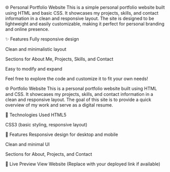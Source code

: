 🌐 Personal Portfolio Website
This is a simple personal portfolio website built using HTML and basic CSS. It showcases my projects, skills, and contact information in a clean and responsive layout. The site is designed to be lightweight and easily customizable, making it perfect for personal branding and online presence.

✨ Features
Fully responsive design

Clean and minimalistic layout

Sections for About Me, Projects, Skills, and Contact

Easy to modify and expand

Feel free to explore the code and customize it to fit your own needs!

🌐 Portfolio Website
This is a personal portfolio website built using HTML and CSS. It showcases my projects, skills, and contact information in a clean and responsive layout. The goal of this site is to provide a quick overview of my work and serve as a digital resume.

🔧 Technologies Used
HTML5

CSS3 (basic styling, responsive layout)

📁 Features
Responsive design for desktop and mobile

Clean and minimal UI

Sections for About, Projects, and Contact

🚀 Live Preview
View Website (Replace with your deployed link if available)

